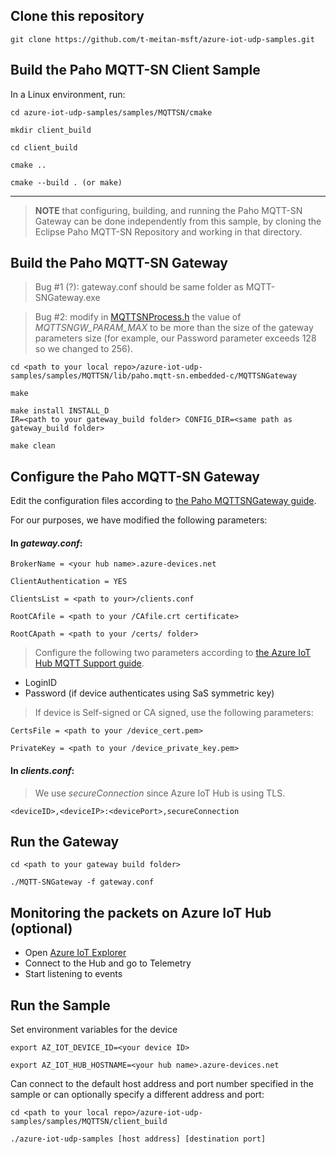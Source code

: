 ## Clone this repository
```
git clone https://github.com/t-meitan-msft/azure-iot-udp-samples.git
```

## Build the Paho MQTT-SN Client Sample

In a Linux environment, run:

```
cd azure-iot-udp-samples/samples/MQTTSN/cmake

mkdir client_build

cd client_build

cmake ..

cmake --build . (or make)
```
---

> **NOTE** that configuring, building, and running the Paho MQTT-SN Gateway can be done independently from this sample, by cloning the Eclipse Paho MQTT-SN Repository and working in that directory. 

## Build the Paho MQTT-SN Gateway

> Bug #1 (?): gateway.conf should be same folder as MQTT-SNGateway.exe

> Bug #2: modify in [MQTTSNProcess.h](samples\MQTTSN\lib\paho.mqtt-sn.embedded-c\MQTTSNGateway\src\MQTTSNGWProcess.h) the value of *MQTTSNGW_PARAM_MAX* to be more than the size of the gateway parameters size (for example, our Password parameter exceeds 128 so we changed to 256).

```
cd <path to your local repo>/azure-iot-udp-samples/samples/MQTTSN/lib/paho.mqtt-sn.embedded-c/MQTTSNGateway

make

make install INSTALL_D
IR=<path to your gateway_build folder> CONFIG_DIR=<same path as gateway_build folder>

make clean
```

## Configure the Paho MQTT-SN Gateway

Edit the configuration files according to [the Paho MQTTSNGateway guide](C:\repos\azure-iot-udp-samples\samples\MQTTSN\lib\paho.mqtt-sn.embedded-c\MQTTSNGateway\README.md). 

For our purposes, we have modified the following parameters:

#### In _gateway.conf_:

```
BrokerName = <your hub name>.azure-devices.net

ClientAuthentication = YES

ClientsList = <path to your>/clients.conf

RootCAfile = <path to your /CAfile.crt certificate>

RootCApath = <path to your /certs/ folder>
```

> Configure the following two parameters according to [the Azure IoT Hub MQTT Support guide](https://docs.microsoft.com/en-us/azure/iot-hub/iot-hub-mqtt-support).
* LoginID
* Password (if device authenticates using SaS symmetric key)

> If device is Self-signed or CA signed, use the following parameters:

```
CertsFile = <path to your /device_cert.pem>

PrivateKey = <path to your /device_private_key.pem>
```

#### In _clients.conf_:

> We use _secureConnection_ since Azure IoT Hub is using TLS.

`<deviceID>,<deviceIP>:<devicePort>,secureConnection`

## Run the Gateway 

```
cd <path to your gateway build folder>

./MQTT-SNGateway -f gateway.conf
```

## Monitoring the packets on Azure IoT Hub (optional)

* Open [Azure IoT Explorer](https://github.com/Azure/azure-iot-explorer/releases)
* Connect to the Hub and go to Telemetry 
* Start listening to events

## Run the Sample

Set environment variables for the device

```
export AZ_IOT_DEVICE_ID=<your device ID>

export AZ_IOT_HUB_HOSTNAME=<your hub name>.azure-devices.net
```

Can connect to the default host address and port number specified in the sample or can optionally specify a different address and port:

```
cd <path to your local repo>/azure-iot-udp-samples/samples/MQTTSN/client_build

./azure-iot-udp-samples [host address] [destination port]
```
